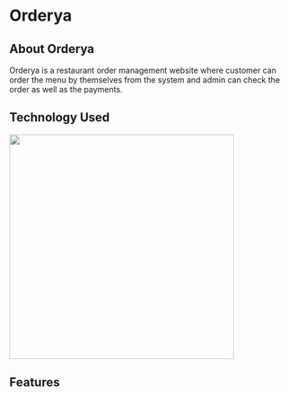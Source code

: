 <h1>Orderya</h1>


## About Orderya
Orderya is a restaurant order management website where customer can order the menu by themselves from the system and admin can check the order as well as the payments.

## Technology Used

<span><a href="https://laravel.com" target="_blank"><img src="https://raw.githubusercontent.com/laravel/art/master/logo-lockup/5%20SVG/2%20CMYK/1%20Full%20Color/laravel-logolockup-cmyk-red.svg" width="400"></a></span>

## Features

